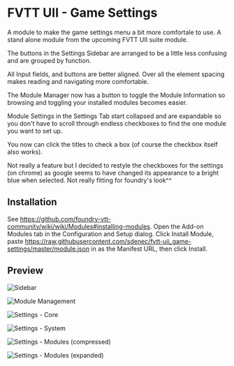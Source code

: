 # FVTT UII - Game Settings
A module to make the game settings menu a bit more comfortale to use.
A stand alone module from the upcoming FVTT UII suite module.

The buttons in the Settings Sidebar are arranged to be a little less confusing and are grouped by function.

All Input fields, and buttons are better aligned. Over all the element spacing makes reading and navigating more comfortable.

The Module Manager now has a button to toggle the Module Information so browsing and toggling your installed modules becomes easier.

Module Settings in the Settings Tab start collapsed and are expandable so you don't have to scroll through endless checkboxes to find the one module you want to set up.

You now can click the titles to check a box (of course the checkbox itself also works).

Not really a feature but I decided to restyle the checkboxes for the settings (on chrome) as google seems to have changed its appearance to a bright blue when selected. Not really fitting for foundry's look^^

## Installation
See https://github.com/foundry-vtt-community/wiki/wiki/Modules#installing-modules. Open the Add-on Modules tab in the Configuration and Setup dialog. Click Install Module, paste https://raw.githubusercontent.com/sdenec/fvtt-uii_game-settings/master/module.json in as the Manifest URL, then click Install.

## Preview
![Sidebar](/preview/sidebar.jpg)

![Module Management](/preview/module-management-compressed.jpg)

![Settings - Core](/preview/core.jpg)

![Settings - System](/preview/system.jpg)

![Settings - Modules (compressed)](/preview/mod_compressed.jpg)

![Settings - Modules (expanded)](/preview/mod-expanded.jpg)
